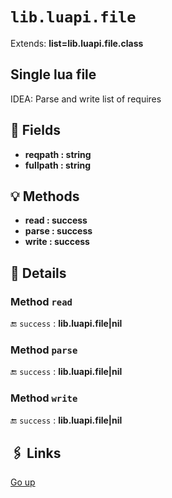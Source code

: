 # `lib.luapi.file`

Extends: **list=lib.luapi.file.class**

## Single lua file

IDEA: Parse and write list of requires

## 📜 Fields

+ **reqpath : string**
+ **fullpath : string**

## 💡 Methods

+ **read : success**
+ **parse : success**
+ **write : success**

## 🧩 Details

### Method `read`

🔚 `success` : **lib.luapi.file|nil**

### Method `parse`

🔚 `success` : **lib.luapi.file|nil**

### Method `write`

🔚 `success` : **lib.luapi.file|nil**

## 🖇️ Links

[Go up](..)
